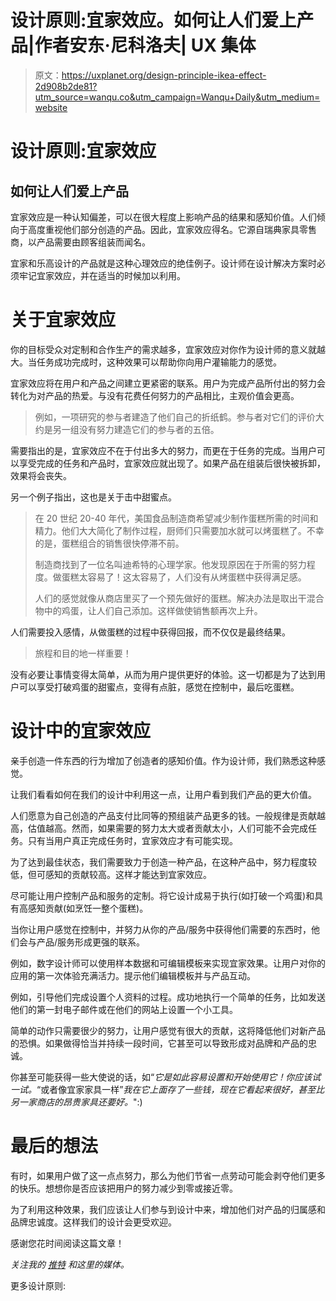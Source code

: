 # 设计原则:宜家效应。如何让人们爱上产品|作者安东·尼科洛夫| UX 集体

> 原文：<https://uxplanet.org/design-principle-ikea-effect-2d908b2de81?utm_source=wanqu.co&utm_campaign=Wanqu+Daily&utm_medium=website>

# 设计原则:宜家效应

## 如何让人们爱上产品



宜家效应是一种认知偏差，可以在很大程度上影响产品的结果和感知价值。人们倾向于高度重视他们部分创造的产品。因此，宜家效应得名。它源自瑞典家具零售商，以产品需要由顾客组装而闻名。

宜家和乐高设计的产品就是这种心理效应的绝佳例子。设计师在设计解决方案时必须牢记宜家效应，并在适当的时候加以利用。

# 关于宜家效应

你的目标受众对定制和合作生产的需求越多，宜家效应对你作为设计师的意义就越大。当任务成功完成时，这种效果可以帮助你向用户灌输能力的感觉。

宜家效应将在用户和产品之间建立更紧密的联系。用户为完成产品所付出的努力会转化为对产品的热爱。与没有花费任何努力的产品相比，主观价值会更高。

> 例如，一项研究的参与者建造了他们自己的折纸鹤。参与者对它们的评价大约是另一组没有努力建造它们的参与者的五倍。

需要指出的是，宜家效应不在于付出多大的努力，而更在于任务的完成。当用户可以享受完成的任务和产品时，宜家效应就出现了。如果产品在组装后很快被拆卸，效果将会丧失。

另一个例子指出，这也是关于击中甜蜜点。

> 在 20 世纪 20-40 年代，美国食品制造商希望减少制作蛋糕所需的时间和精力。他们大大简化了制作过程，厨师们只需要加水就可以烤蛋糕了。不幸的是，蛋糕组合的销售很快停滞不前。
> 
> 制造商找到了一位名叫迪希特的心理学家。他发现原因在于所需的努力程度。做蛋糕太容易了！这太容易了，人们没有从烤蛋糕中获得满足感。
> 
> 人们的感觉就像从商店里买了一个预先做好的蛋糕。解决办法是取出干混合物中的鸡蛋，让人们自己添加。这样做使销售额再次上升。

人们需要投入感情，从做蛋糕的过程中获得回报，而不仅仅是最终结果。

> 旅程和目的地一样重要！

没有必要让事情变得太简单，从而为用户提供更好的体验。这一切都是为了达到用户可以享受打破鸡蛋的甜蜜点，变得有点脏，感觉在控制中，最后吃蛋糕。

# 设计中的宜家效应

亲手创造一件东西的行为增加了创造者的感知价值。作为设计师，我们熟悉这种感觉。

让我们看看如何在我们的设计中利用这一点，让用户看到我们产品的更大价值。

人们愿意为自己创造的产品支付比同等的预组装产品更多的钱。一般规律是贡献越高，估值越高。然而，如果需要的努力太大或者贡献太小，人们可能不会完成任务。只有当用户真正完成任务时，宜家效应才有可能实现。

为了达到最佳状态，我们需要致力于创造一种产品，在这种产品中，努力程度较低，但可感知的贡献较高。这样才能达到宜家效应。



尽可能让用户控制产品和服务的定制。将它设计成易于执行(如打破一个鸡蛋)和具有高感知贡献(如烹饪一整个蛋糕)。

当你让用户感觉在控制中，并努力从你的产品/服务中获得他们需要的东西时，他们会与产品/服务形成更强的联系。

例如，数字设计师可以使用样本数据和可编辑模板来实现宜家效果。让用户对你的应用的第一次体验充满活力。提示他们编辑模板并与产品互动。

例如，引导他们完成设置个人资料的过程。成功地执行一个简单的任务，比如发送他们的第一封电子邮件或在他们的网站上设置一个小工具。

简单的动作只需要很少的努力，让用户感觉有很大的贡献，这将降低他们对新产品的恐惧。如果做得恰当并持续一段时间，它甚至可以导致形成对品牌和产品的忠诚。

你甚至可能获得一些大使说的话，如“*它是如此容易设置和开始使用它！你应该试一试。*“或者像宜家家具一样”*我在它上面存了一些钱，现在它看起来很好，甚至比另一家商店的昂贵家具还要好。*":)

# 最后的想法

有时，如果用户做了这一点点努力，那么为他们节省一点劳动可能会剥夺他们更多的快乐。想想你是否应该把用户的努力减少到零或接近零。

为了利用这种效果，我们应该让人们参与到设计中来，增加他们对产品的归属感和品牌忠诚度。这样我们的设计会更受欢迎。

感谢您花时间阅读这篇文章！

*关注我的* [*推特*](https://twitter.com/ainikolov) *和这里的媒体。*

更多设计原则:



